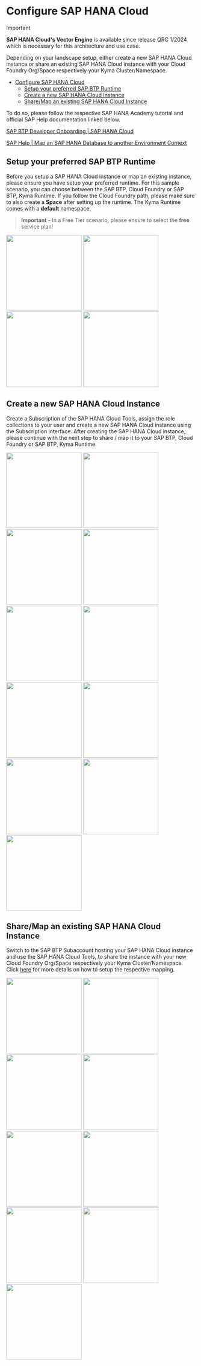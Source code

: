 # Configure SAP HANA Cloud

> [!IMPORTANT]
> **SAP HANA Cloud's Vector Engine** is available since release QRC 1/2024 which is necessary for this architecture and use case.

Depending on your landscape setup, either create a new SAP HANA Cloud instance or share an existing SAP HANA Cloud instance with your Cloud Foundry Org/Space respectively your Kyma Cluster/Namespace.

- [Configure SAP HANA Cloud](#configure-sap-hana-cloud)
  - [Setup your preferred SAP BTP Runtime](#setup-your-preferred-sap-btp-runtime)
  - [Create a new SAP HANA Cloud Instance](#create-a-new-sap-hana-cloud-instance)
  - [Share/Map an existing SAP HANA Cloud Instance](#sharemap-an-existing-sap-hana-cloud-instance)

To do so, please follow the respective SAP HANA Academy tutorial and official SAP Help documentation linked below.

[SAP BTP Developer Onboarding | SAP HANA Cloud](https://blogs.sap.com/2022/12/16/sap-btp-developer-onboarding-sap-hana-cloud/)

[SAP Help | Map an SAP HANA Database to another Environment Context](https://help.sap.com/docs/hana-cloud/sap-hana-cloud-administration-guide/map-sap-hana-database-to-another-environment-context)

## Setup your preferred SAP BTP Runtime

Before you setup a SAP HANA Cloud instance or map an existing instance, please ensure you have setup your preferred runtime. For this sample scenario, you can choose between the SAP BTP, Cloud Foundry or SAP BTP, Kyma Runtime. If you follow the Cloud Foundry path, please make sure to also create a **Space** after setting up the runtime. The Kyma Runtime comes with a **default** namespace.

> **Important** - In a Free Tier scenario, please ensure to select the **free** service plan!

[<img src="./images/BTP_Runtime01.png" height="200"/>](./images/BTP_Runtime01.png?raw=true)
[<img src="./images/BTP_Runtime02.png" height="200"/>](./images/BTP_Runtime02.png?raw=true)
[<img src="./images/BTP_Runtime03.png" height="200"/>](./images/BTP_Runtime03.png?raw=true)
[<img src="./images/BTP_Runtime04.png" height="200"/>](./images/BTP_Runtime04.png?raw=true)

## Create a new SAP HANA Cloud Instance

Create a Subscription of the SAP HANA Cloud Tools, assign the role collections to your user and create a new SAP HANA Cloud instance using the Subscription interface. After creating the SAP HANA Cloud instance, please continue with the next step to share / map it to your SAP BTP, Cloud Foundry or SAP BTP, Kyma Runtime.

[<img src="./images/HC_CreateInstance01.png" height="200"/>](./images/HC_CreateInstance01.png?raw=true)
[<img src="./images/HC_CreateInstance02.png" height="200"/>](./images/HC_CreateInstance02.png?raw=true)
[<img src="./images/HC_CreateInstance03.png" height="200"/>](./images/HC_CreateInstance03.png?raw=true)
[<img src="./images/HC_CreateInstance04.png" height="200"/>](./images/HC_CreateInstance04.png?raw=true)
[<img src="./images/HC_CreateInstance05.png" height="200"/>](./images/HC_CreateInstance05.png?raw=true)
[<img src="./images/HC_CreateInstance06.png" height="200"/>](./images/HC_CreateInstance06.png?raw=true)
[<img src="./images/HC_CreateInstance07.png" height="200"/>](./images/HC_CreateInstance07.png?raw=true)
[<img src="./images/HC_CreateInstance08.png" height="200"/>](./images/HC_CreateInstance08.png?raw=true)
[<img src="./images/HC_CreateInstance09.png" height="200"/>](./images/HC_CreateInstance09.png?raw=true)
[<img src="./images/HC_CreateInstance10.png" height="200"/>](./images/HC_CreateInstance010.png?raw=true)
[<img src="./images/HC_CreateInstance11.png" height="200"/>](./images/HC_CreateInstance011.png?raw=true)

## Share/Map an existing SAP HANA Cloud Instance

Switch to the SAP BTP Subaccount hosting your SAP HANA Cloud instance and use the SAP HANA Cloud Tools, to share the instance with your new Cloud Foundry Org/Space respectively your Kyma Cluster/Namespace. Click [here](https://help.sap.com/docs/hana-cloud/sap-hana-cloud-administration-guide/map-sap-hana-database-to-another-environment-context) for more details on how to setup the respective mapping.

[<img src="./images/HC_MapInstance01.png" height="200"/>](./images/HC_MapInstance01.png?raw=true)
[<img src="./images/HC_MapInstance02.png" height="200"/>](./images/HC_MapInstance02.png?raw=true)
[<img src="./images/HC_MapInstance03.png" height="200"/>](./images/HC_MapInstance03.png?raw=true)
[<img src="./images/HC_MapInstance04.png" height="200"/>](./images/HC_MapInstance04.png?raw=true)
[<img src="./images/HC_MapInstance05.png" height="200"/>](./images/HC_MapInstance05.png?raw=true)
[<img src="./images/HC_MapInstance06.png" height="200"/>](./images/HC_MapInstance06.png?raw=true)
[<img src="./images/HC_MapInstance07.png" height="200"/>](./images/HC_MapInstance07.png?raw=true)
[<img src="./images/HC_MapInstance08.png" height="200"/>](./images/HC_MapInstance08.png?raw=true)
[<img src="./images/HC_MapInstance09.png" height="200"/>](./images/HC_MapInstance09.png?raw=true)
